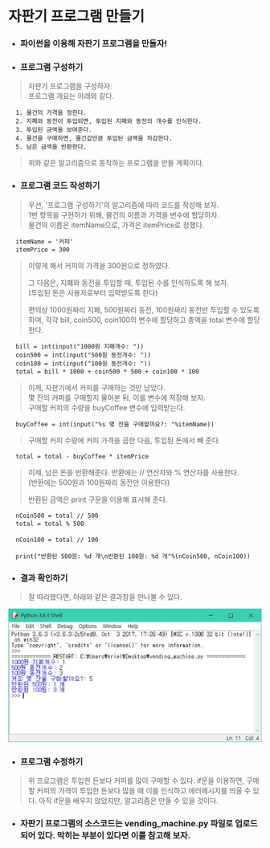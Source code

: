 # 자판기 프로그램 만들기
* ### 파이썬을 이용해 자판기 프로그램을 만들자!
* ### 프로그램 구성하기
> 자판기 프로그램을 구성하자. <br>
프로그램 개요는 아래와 같다.

      1. 물건의 가격을 정한다.
      2. 지폐와 동전이 투입되면, 투입된 지폐와 동전의 개수를 인식한다.
      3. 투입된 금액을 보여준다.
      4. 물건을 구매하면, 물건값만큼 투입된 금액을 차감한다.
      5. 남은 금액을 반환한다.
>  위와 같은 알고리즘으로 동작하는 프로그램을 만들 계획이다.
* ### 프로그램 코드 작성하기
> 우선, '프로그램 구성하기'의 알고리즘에 따라 코드를 작성해 보자.<br>
1번 항목을 구현하기 위해, 물건의 이름과 가격을 변수에 할당하자.<br>
물건의 이름은 itemName으로, 가격은 itemPrice로 정했다.

      itemName = '커피'
      itemPrice = 300
> 이렇게 해서 커피의 가격을 300원으로 정하였다.<p>
그 다음은, 지폐와 동전을 투입할 때, 투입된 수를 인식하도록 해 보자.<br>
(투입된 돈은 사용자로부터 입력받도록 한다)<p>
편의상 1000원짜리 지폐, 500원짜리 동전, 100원짜리 동전만 투입할 수 있도록 하며, 각각 bill, coin500, coin100의 변수에 할당하고 총액을 total 변수에 할당한다.

      bill = int(input("1000원 지폐개수: "))
      coin500 = int(input("500원 동전개수: "))
      coin100 = int(input("100원 동전개수: "))
      total = bill * 1000 + coin500 * 500 + coin100 * 100
>이제, 자판기에서 커피를 구매하는 것만 남았다.<br>
몇 잔의 커피를 구매할지 물어본 뒤, 이를 변수에 저장해 보자.<br>
구매할 커피의 수량을 buyCoffee 변수에 입력받는다.

      buyCoffee = int(input("%s 몇 잔을 구매할까요?: "%itemName))
> 구매할 커피 수량에 커피 가격을 곱한 다음, 투입된 돈에서 빼 준다.

      total = total - buyCoffee * itemPrice
> 이제, 남은 돈을 반환해준다. 반환에는 // 연산자와 % 연산자를 사용한다.<br>
(반환에는 500원과 100원짜리 동전만 이용한다)<p>
반환된 금액은 print 구문을 이용해 표시해 준다.

      nCoin500 = total // 500
      total = total % 500

      nCoin100 = total // 100

      print("반환된 500원: %d 개\n반환된 100원: %d 개"%(nCoin500, nCoin100))

* ### 결과 확인하기
> 잘 따라했다면, 아래와 같은 결과창을 만나볼 수 있다.

  <img src="vending_machine.jpg">

* ### 프로그램 수정하기
> 위 프로그램은 투입한 돈보다 커피를 많이 구매할 수 있다. if문을 이용하면, 구매할 커피의 가격이 투입한 돈보다 많을 때 이를 인식하고 에러메시지를 띄울 수 있다. 아직 if문을 배우지 않았지만, 알고리즘은 만들 수 있을 것이다.

* ### 자판기 프로그램의 소스코드는 vending_machine.py 파일로 업로드되어 있다. 막히는 부분이 있다면 이를 참고해 보자.
